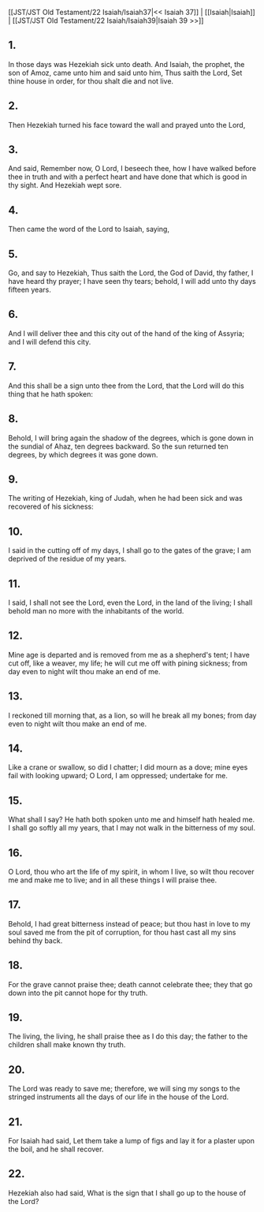 [[JST/JST Old Testament/22 Isaiah/Isaiah37|<< Isaiah 37]] | [[Isaiah|Isaiah]] | [[JST/JST Old Testament/22 Isaiah/Isaiah39|Isaiah 39 >>]]
## 1.
In those days was Hezekiah sick unto death. And Isaiah, the prophet, the son of Amoz, came unto him and said unto him, Thus saith the Lord, Set thine house in order, for thou shalt die and not live.
## 2.
Then Hezekiah turned his face toward the wall and prayed unto the Lord,
## 3.
And said, Remember now, O Lord, I beseech thee, how I have walked before thee in truth and with a perfect heart and have done that which is good in thy sight. And Hezekiah wept sore.
## 4.
Then came the word of the Lord to Isaiah, saying,
## 5.
Go, and say to Hezekiah, Thus saith the Lord, the God of David, thy father, I have heard thy prayer; I have seen thy tears; behold, I will add unto thy days fifteen years.
## 6.
And I will deliver thee and this city out of the hand of the king of Assyria; and I will defend this city.
## 7.
And this shall be a sign unto thee from the Lord, that the Lord will do this thing that he hath spoken:
## 8.
Behold, I will bring again the shadow of the degrees, which is gone down in the sundial of Ahaz, ten degrees backward. So the sun returned ten degrees, by which degrees it was gone down.
## 9.
The writing of Hezekiah, king of Judah, when he had been sick and was recovered of his sickness:
## 10.
I said in the cutting off of my days, I shall go to the gates of the grave; I am deprived of the residue of my years.
## 11.
I said, I shall not see the Lord, even the Lord, in the land of the living; I shall behold man no more with the inhabitants of the world.
## 12.
Mine age is departed and is removed from me as a shepherd\'s tent; I have cut off, like a weaver, my life; he will cut me off with pining sickness; from day even to night wilt thou make an end of me.
## 13.
I reckoned till morning that, as a lion, so will he break all my bones; from day even to night wilt thou make an end of me.
## 14.
Like a crane or swallow, so did I chatter; I did mourn as a dove; mine eyes fail with looking upward; O Lord, I am oppressed; undertake for me.
## 15.
What shall I say? He hath both spoken unto me and himself hath healed me. I shall go softly all my years, that I may not walk in the bitterness of my soul.
## 16.
O Lord, thou who art the life of my spirit, in whom I live, so wilt thou recover me and make me to live; and in all these things I will praise thee.
## 17.
Behold, I had great bitterness instead of peace; but thou hast in love to my soul saved me from the pit of corruption, for thou hast cast all my sins behind thy back.
## 18.
For the grave cannot praise thee; death cannot celebrate thee; they that go down into the pit cannot hope for thy truth.
## 19.
The living, the living, he shall praise thee as I do this day; the father to the children shall make known thy truth.
## 20.
The Lord was ready to save me; therefore, we will sing my songs to the stringed instruments all the days of our life in the house of the Lord.
## 21.
For Isaiah had said, Let them take a lump of figs and lay it for a plaster upon the boil, and he shall recover.
## 22.
Hezekiah also had said, What is the sign that I shall go up to the house of the Lord?

